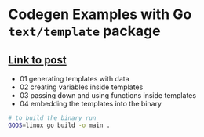 # Codegen Examples with Go `text/template` package

## [Link to post](https://tompston.pages.dev/writing/2021-11-15-guide-to-go-code-generation)

- 01 generating templates with data
- 02 creating variables inside templates
- 03 passing down and using functions inside templates
- 04 embedding the templates into the binary

```bash
# to build the binary run 
GOOS=linux go build -o main .
```


